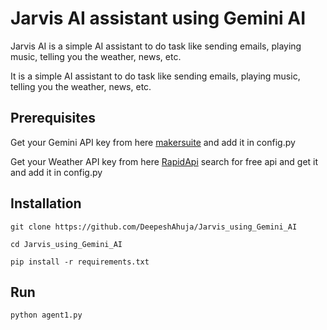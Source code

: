 # Jarvis AI assistant using Gemini AI

Jarvis AI is a simple AI assistant to do task like sending emails, playing music, telling you the weather, news, etc.

It is a simple AI assistant to do task like sending emails, playing music, telling you the weather, news, etc.

## Prerequisites

Get your Gemini API key from here [makersuite](https://makersuite.google.com/app/apikey) and add it in config.py

Get your Weather API key from here [RapidApi](https://rapidapi.com/search/weather) search for free api and get it and add it in config.py

## Installation

`git clone https://github.com/DeepeshAhuja/Jarvis_using_Gemini_AI`

`cd Jarvis_using_Gemini_AI`

`pip install -r requirements.txt`

## Run

`python agent1.py`